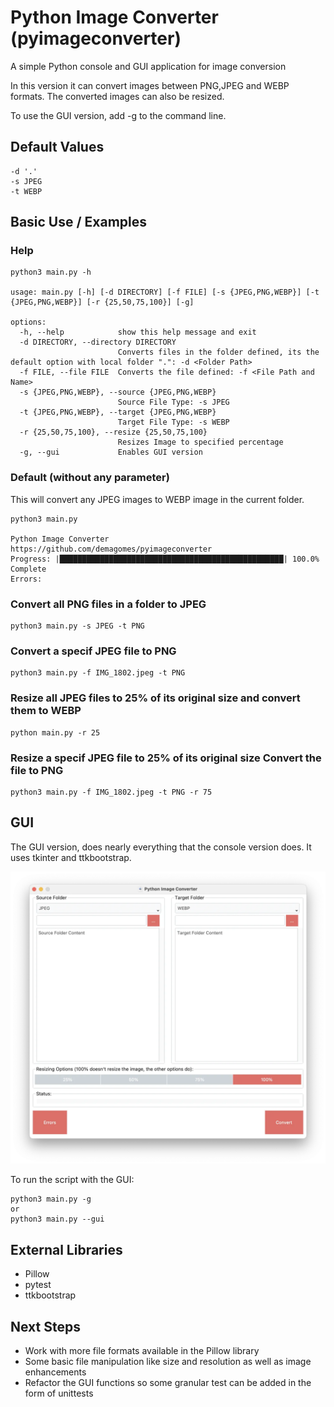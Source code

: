 # Python Image Converter (pyimageconverter)
A simple Python console and GUI application for image conversion

In this version it can convert images between PNG,JPEG and WEBP formats.
The converted images can also be resized.

To use the GUI version, add -g to the command line.

## Default Values
```
-d '.'
-s JPEG
-t WEBP
```
## Basic Use / Examples

### Help
```
python3 main.py -h

usage: main.py [-h] [-d DIRECTORY] [-f FILE] [-s {JPEG,PNG,WEBP}] [-t {JPEG,PNG,WEBP}] [-r {25,50,75,100}] [-g]

options:
  -h, --help            show this help message and exit
  -d DIRECTORY, --directory DIRECTORY
                        Converts files in the folder defined, its the default option with local folder ".": -d <Folder Path>
  -f FILE, --file FILE  Converts the file defined: -f <File Path and Name>
  -s {JPEG,PNG,WEBP}, --source {JPEG,PNG,WEBP}
                        Source File Type: -s JPEG
  -t {JPEG,PNG,WEBP}, --target {JPEG,PNG,WEBP}
                        Target File Type: -s WEBP
  -r {25,50,75,100}, --resize {25,50,75,100}
                        Resizes Image to specified percentage
  -g, --gui             Enables GUI version
```

### Default (without any parameter)
This will convert any JPEG images to WEBP image in the current folder.
```
python3 main.py

Python Image Converter
https://github.com/demagomes/pyimageconverter
Progress: |██████████████████████████████████████████████████| 100.0% Complete
Errors:
```

### Convert all PNG files in a folder to JPEG 
```
python3 main.py -s JPEG -t PNG
```

### Convert a specif JPEG file to PNG
```
python3 main.py -f IMG_1802.jpeg -t PNG
```

### Resize all JPEG files to 25% of its original size and convert them to WEBP 
```
python main.py -r 25
```

### Resize a specif JPEG file to 25% of its original size Convert the file to PNG
```
python3 main.py -f IMG_1802.jpeg -t PNG -r 75
```


## GUI

The GUI version, does nearly everything that the console version does.
It uses tkinter and ttkbootstrap.

![](gui.webp)

To run the script with the GUI:
```
python3 main.py -g
or
python3 main.py --gui
```


## External Libraries
- Pillow
- pytest
- ttkbootstrap

## Next Steps
- Work with more file formats available in the Pillow library
- Some basic file manipulation like size and resolution as well as image enhancements
- Refactor the GUI functions so some granular test can be added in the form of unittests

